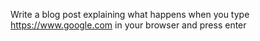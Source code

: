 Write a blog post explaining what happens when you type https://www.google.com in your browser and press enter
